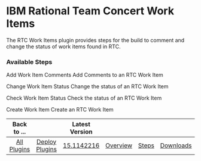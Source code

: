 
# IBM Rational Team Concert Work Items

The RTC Work Items plugin provides steps for the build to comment and change the status of work items found in RTC.


### Available Steps

Add Work Item Comments Add Comments to an RTC Work Item

Change Work Item Status Change the status of an RTC Work Item

Check Work Item Status Check the status of an RTC Work Item

Create Work Item Create an RTC Work Item



|Back to ...||Latest Version||||
| :---: | :---: | :---: | :---: | :---: | :---: |
|[All Plugins](../../index.md)|[Deploy Plugins](../README.md)|[15.1142216](https://raw.githubusercontent.com/UrbanCode/IBM-UCD-PLUGINS/main/files/plugin-air-RTC-WorkItems/ucd-plugin-air-RTC-WorkItems-15.1142216.zip)|[Overview](overview.md)|[Steps](steps.md)|[Downloads](downloads.md)|
